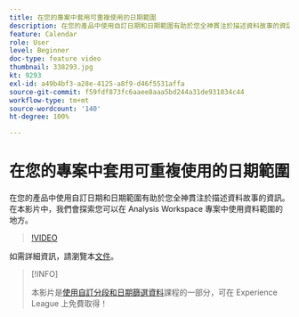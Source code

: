 ```yaml
---
title: 在您的專案中套用可重複使用的日期範圍
description: 在您的產品中使用自訂日期和日期範圍有助於您全神貫注於描述資料故事的資訊。在本影片中，我們會探索您可以在 Analysis Workspace 專案中使用資料範圍的地方。
feature: Calendar
role: User
level: Beginner
doc-type: feature video
thumbnail: 338293.jpg
kt: 9293
exl-id: a49b4bf3-a28e-4125-a8f9-d46f5531affa
source-git-commit: f59fdf873fc6aaee8aaa5bd244a31de931034c44
workflow-type: tm+mt
source-wordcount: '140'
ht-degree: 100%

---
```


# 在您的專案中套用可重複使用的日期範圍

在您的產品中使用自訂日期和日期範圍有助於您全神貫注於描述資料故事的資訊。在本影片中，我們會探索您可以在 Analysis Workspace 專案中使用資料範圍的地方。

>[!VIDEO](https://video.tv.adobe.com/v/338293/?quality=12&learn=on)

如需詳細資訊，請瀏覽本[文件](https://experienceleague.adobe.com/docs/analytics/analyze/analysis-workspace/components/calendar-date-ranges/calendar.html?lang=zh-Hant)。

>[!INFO]
>
> 本影片是[使用自訂分段和日期篩選資料](https://experienceleague.adobe.com/?recommended=Analytics-U-1-2021.1.filterdata)課程的一部分，可在 Experience League 上免費取得！

